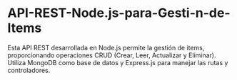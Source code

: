 # API-REST-Node.js-para-Gesti-n-de-Items
Esta API REST desarrollada en Node.js permite la gestión de items, proporcionando operaciones CRUD (Crear, Leer, Actualizar y Eliminar). Utiliza MongoDB como base de datos y Express.js para manejar las rutas y controladores.

